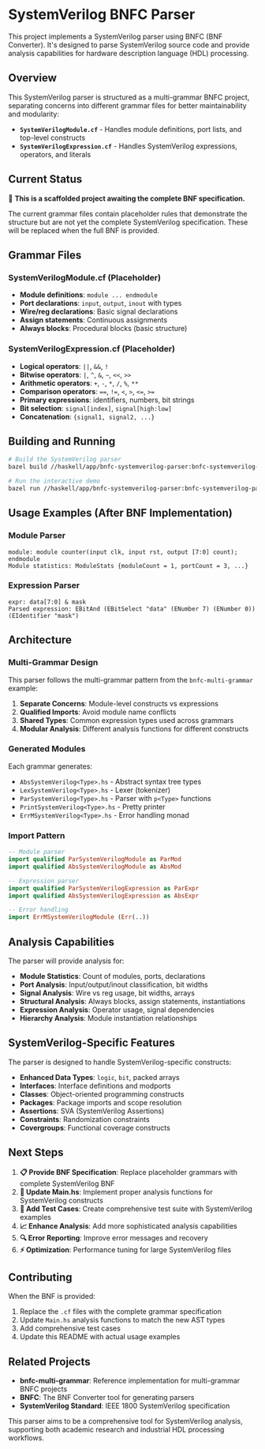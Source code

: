# SystemVerilog BNFC Parser

This project implements a SystemVerilog parser using BNFC (BNF Converter). It's designed to parse SystemVerilog source code and provide analysis capabilities for hardware description language (HDL) processing.

## Overview

This SystemVerilog parser is structured as a multi-grammar BNFC project, separating concerns into different grammar files for better maintainability and modularity:

- **`SystemVerilogModule.cf`** - Handles module definitions, port lists, and top-level constructs
- **`SystemVerilogExpression.cf`** - Handles SystemVerilog expressions, operators, and literals

## Current Status

🚧 **This is a scaffolded project awaiting the complete BNF specification.**

The current grammar files contain placeholder rules that demonstrate the structure but are not yet the complete SystemVerilog specification. These will be replaced when the full BNF is provided.

## Grammar Files

### SystemVerilogModule.cf (Placeholder)
- **Module definitions**: `module ... endmodule`
- **Port declarations**: `input`, `output`, `inout` with types
- **Wire/reg declarations**: Basic signal declarations
- **Assign statements**: Continuous assignments
- **Always blocks**: Procedural blocks (basic structure)

### SystemVerilogExpression.cf (Placeholder)  
- **Logical operators**: `||`, `&&`, `!`
- **Bitwise operators**: `|`, `^`, `&`, `~`, `<<`, `>>`
- **Arithmetic operators**: `+`, `-`, `*`, `/`, `%`, `**`
- **Comparison operators**: `==`, `!=`, `<`, `>`, `<=`, `>=`
- **Primary expressions**: identifiers, numbers, bit strings
- **Bit selection**: `signal[index]`, `signal[high:low]`
- **Concatenation**: `{signal1, signal2, ...}`

## Building and Running

```bash
# Build the SystemVerilog parser
bazel build //haskell/app/bnfc-systemverilog-parser:bnfc-systemverilog-parser

# Run the interactive demo
bazel run //haskell/app/bnfc-systemverilog-parser:bnfc-systemverilog-parser
```

## Usage Examples (After BNF Implementation)

### Module Parser
```
module: module counter(input clk, input rst, output [7:0] count); endmodule
Module statistics: ModuleStats {moduleCount = 1, portCount = 3, ...}
```

### Expression Parser
```
expr: data[7:0] & mask
Parsed expression: EBitAnd (EBitSelect "data" (ENumber 7) (ENumber 0)) (EIdentifier "mask")
```

## Architecture

### Multi-Grammar Design

This parser follows the multi-grammar pattern from the `bnfc-multi-grammar` example:

1. **Separate Concerns**: Module-level constructs vs expressions
2. **Qualified Imports**: Avoid module name conflicts
3. **Shared Types**: Common expression types used across grammars
4. **Modular Analysis**: Different analysis functions for different constructs

### Generated Modules

Each grammar generates:
- `AbsSystemVerilog<Type>.hs` - Abstract syntax tree types
- `LexSystemVerilog<Type>.hs` - Lexer (tokenizer)
- `ParSystemVerilog<Type>.hs` - Parser with `p<Type>` functions
- `PrintSystemVerilog<Type>.hs` - Pretty printer
- `ErrMSystemVerilog<Type>.hs` - Error handling monad

### Import Pattern

```haskell
-- Module parser
import qualified ParSystemVerilogModule as ParMod
import qualified AbsSystemVerilogModule as AbsMod

-- Expression parser  
import qualified ParSystemVerilogExpression as ParExpr
import qualified AbsSystemVerilogExpression as AbsExpr

-- Error handling
import ErrMSystemVerilogModule (Err(..))
```

## Analysis Capabilities

The parser will provide analysis for:

- **Module Statistics**: Count of modules, ports, declarations
- **Port Analysis**: Input/output/inout classification, bit widths
- **Signal Analysis**: Wire vs reg usage, bit widths, arrays
- **Structural Analysis**: Always blocks, assign statements, instantiations
- **Expression Analysis**: Operator usage, signal dependencies
- **Hierarchy Analysis**: Module instantiation relationships

## SystemVerilog-Specific Features

The parser is designed to handle SystemVerilog-specific constructs:

- **Enhanced Data Types**: `logic`, `bit`, packed arrays
- **Interfaces**: Interface definitions and modports
- **Classes**: Object-oriented programming constructs
- **Packages**: Package imports and scope resolution
- **Assertions**: SVA (SystemVerilog Assertions)
- **Constraints**: Randomization constraints
- **Covergroups**: Functional coverage constructs

## Next Steps

1. **📋 Provide BNF Specification**: Replace placeholder grammars with complete SystemVerilog BNF
2. **🔧 Update Main.hs**: Implement proper analysis functions for SystemVerilog constructs
3. **🧪 Add Test Cases**: Create comprehensive test suite with SystemVerilog examples
4. **📈 Enhance Analysis**: Add more sophisticated analysis capabilities
5. **🔍 Error Reporting**: Improve error messages and recovery
6. **⚡ Optimization**: Performance tuning for large SystemVerilog files

## Contributing

When the BNF is provided:

1. Replace the `.cf` files with the complete grammar specification
2. Update `Main.hs` analysis functions to match the new AST types
3. Add comprehensive test cases
4. Update this README with actual usage examples

## Related Projects

- **bnfc-multi-grammar**: Reference implementation for multi-grammar BNFC projects
- **BNFC**: The BNF Converter tool for generating parsers
- **SystemVerilog Standard**: IEEE 1800 SystemVerilog specification

This parser aims to be a comprehensive tool for SystemVerilog analysis, supporting both academic research and industrial HDL processing workflows. 
